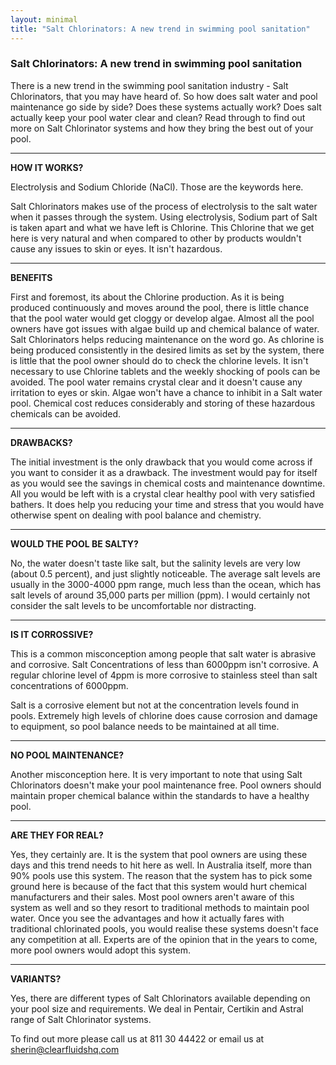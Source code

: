 ```yaml
---
layout: minimal
title: "Salt Chlorinators: A new trend in swimming pool sanitation"
---
```


### Salt Chlorinators: A new trend in swimming pool sanitation


There is a new trend in the swimming pool sanitation industry - Salt
Chlorinators, that you may have heard of. So how does salt water and pool
maintenance go side by side? Does these systems actually work? Does salt
actually keep your pool water clear and clean? Read through to find out
more on Salt Chlorinator systems and how they bring the best out of your
pool.


----------


**HOW IT WORKS?**

Electrolysis and Sodium Chloride (NaCl). Those are the keywords here.

Salt Chlorinators makes use of the process of electrolysis to the salt
water when it passes through the system.  Using electrolysis, Sodium part
of Salt is taken apart and what we have left is Chlorine. This Chlorine
that we get here is very natural and when compared to other by products
wouldn't cause any issues to skin or eyes. It isn't hazardous.


----------


**BENEFITS**

First and foremost, its about the Chlorine production. As it is being
produced continuously and moves around the pool, there is little chance
that the pool water would get cloggy or develop algae.
Almost all the pool owners have got issues with algae build up and chemical
balance of water. Salt Chlorinators helps reducing maintenance on the word
go. As chlorine is being produced consistently in the desired limits as set
by the system, there is little that the pool owner should do to check the
chlorine levels. It isn't necessary to use Chlorine tablets and the weekly
shocking of pools can be avoided.
The pool water remains crystal clear and it doesn't cause any irritation to
eyes or skin. Algae won't have a chance to inhibit in a Salt water pool.
Chemical cost reduces considerably and storing of these hazardous chemicals
can be avoided.


----------


**DRAWBACKS?**

The initial investment is the only drawback that you would come across if
you want to consider it as a drawback. The investment would pay for itself
as you would see the savings in chemical costs and maintenance downtime.
All you would be left with is a crystal clear healthy pool with very
satisfied bathers. It does help you reducing your time and stress that you
would have otherwise spent on dealing with pool balance and chemistry.



----------


**WOULD THE POOL BE SALTY?**

No, the water doesn't taste like salt, but the salinity levels are very low
(about 0.5 percent), and just slightly noticeable. The average salt levels
are usually in the 3000-4000 ppm range, much less than the ocean, which has
salt levels of around 35,000 parts per million (ppm). I would certainly not
consider the salt levels to be uncomfortable nor distracting.


----------

**IS IT CORROSSIVE?**

This is a common misconception among people that salt water is abrasive and
corrosive. Salt Concentrations of less than 6000ppm isn't corrosive. A
regular chlorine level of 4ppm is more corrosive to stainless steel than
salt concentrations of 6000ppm.

Salt is a corrosive element but not at the concentration levels found in
pools. Extremely high levels of chlorine does cause corrosion and damage to
equipment, so pool balance needs to be maintained at all time.

----------

**NO POOL MAINTENANCE?**

Another misconception here. It is very important to note that using Salt
Chlorinators doesn't make your pool maintenance free. Pool owners should
maintain proper chemical balance within the standards to have a healthy
pool.

----------


**ARE THEY FOR REAL?**

Yes, they certainly are. It is the system that pool owners are using these
days and this trend needs to hit here as well. In Australia itself, more
than 90% pools use this system. The reason that the system has to pick some
ground here is because of the fact that this system would hurt chemical
manufacturers and their sales. Most pool owners aren't aware of this system
as well and so they resort to traditional methods to maintain pool water.
Once you see the advantages and how it actually fares with traditional
chlorinated pools, you would realise these systems doesn't face any
competition at all. Experts are of the opinion that in the years to come,
more pool owners would adopt this system.


----------


**VARIANTS?**

Yes, there are different types of Salt Chlorinators available depending on
your pool size and requirements. We deal in Pentair, Certikin and Astral
range of Salt Chlorinator systems.

To find out more please call us at 811 30 44422 or email us at
sherin@clearfluidshq.com

